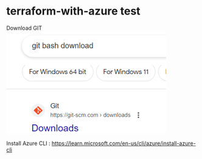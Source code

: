 # terraform-with-azure test

Download GIT 
![Alt text](image.png)

Install Azure CLI : https://learn.microsoft.com/en-us/cli/azure/install-azure-cli
